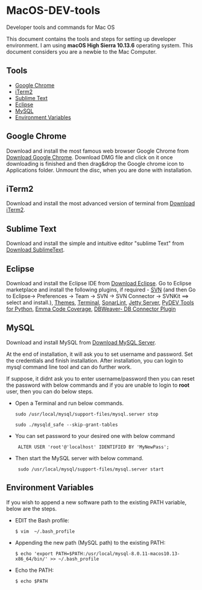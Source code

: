 # MacOS-DEV-tools
Developer tools and commands for Mac OS


This document contains the tools and steps for setting up developer environment. I am using **macOS High Sierra 10.13.6** operating system. This document considers you are a newbie to the Mac Computer.

## Tools

* [Google Chrome](#google-chrome)
* [iTerm2](#iterm2)
* [Sublime Text](#sublime-text)
* [Eclipse](#eclipse)
* [MySQL](#mysql)
* [Environment Variables](#environment-variables)

## Google Chrome
Download and install the most famous web browser Google Chrome from [Download Google Chrome](https://www.google.co.in/chrome/). Download DMG file and click on it once downloading is finished and then drag&drop the Google chrome icon to Applications folder. Unmount the disc, when you are done with installation.

## iTerm2
Download and install the most advanced version of terminal from [Download iTerm2](https://www.iterm2.com/).

## Sublime Text
Download and install the simple and intuitive editor "sublime Text" from [Download SublimeText](https://www.sublimetext.com/).

## Eclipse
Download and install the Eclipse IDE from [Download Eclipse](https://www.eclipse.org/downloads/).
Go to Eclipse marketplace and install the following plugins, if required -
      [SVN](http://marketplace.eclipse.org/content/subversive-svn-team-provider)
            (and then Go to Eclipse-> Preferences -> Team -> SVN -> SVN Connector -> SVNKit ==> select and install.),
      [Themes](http://marketplace.eclipse.org/content/darkest-dark-theme-devstyle),
      [Terminal](http://marketplace.eclipse.org/content/tm-terminal),
      [SonarLint](http://marketplace.eclipse.org/content/sonarlint),
      [Jetty Server](http://marketplace.eclipse.org/content/run-jetty-run),
      [PyDEV Tools for Python](http://marketplace.eclipse.org/content/pydev-python-ide-eclipse),
      [Emma Code Coverage](http://marketplace.eclipse.org/content/eclemma-java-code-coverage),
      [DBWeaver- DB Connector Plugin](http://marketplace.eclipse.org/content/dbeaver)
      
## MySQL
Download and install MySQL from [Download MySQL Server](https://dev.mysql.com/downloads/mysql/).

At the end of installation, it will ask you to set username and password. Set the credentials and finish installation.
After installation, you can login to mysql command line tool and can do further work.

If suppose, it didnt ask you to enter username/password then you can reset the password with below commands and if you are unable to login to **root** user, then you can do below steps.

- Open a Terminal and run below commands.

      sudo /usr/local/mysql/support-files/mysql.server stop

      sudo ./mysqld_safe --skip-grant-tables

- You can set password to your desired one with below command

       ALTER USER 'root'@'localhost' IDENTIFIED BY 'MyNewPass';

- Then start the MySQL server with below command.

       sudo /usr/local/mysql/support-files/mysql.server start

## Environment Variables
If you wish to append a new software path to the existing PATH variable, below are the steps.
- EDIT the Bash profile:

      $ vim  ~/.bash_profile

- Appending the new path (MySQL path) to the existing PATH:

      $ echo 'export PATH=$PATH:/usr/local/mysql-8.0.11-macos10.13-x86_64/bin/' >> ~/.bash_profile
    
- Echo the PATH:

      $ echo $PATH

